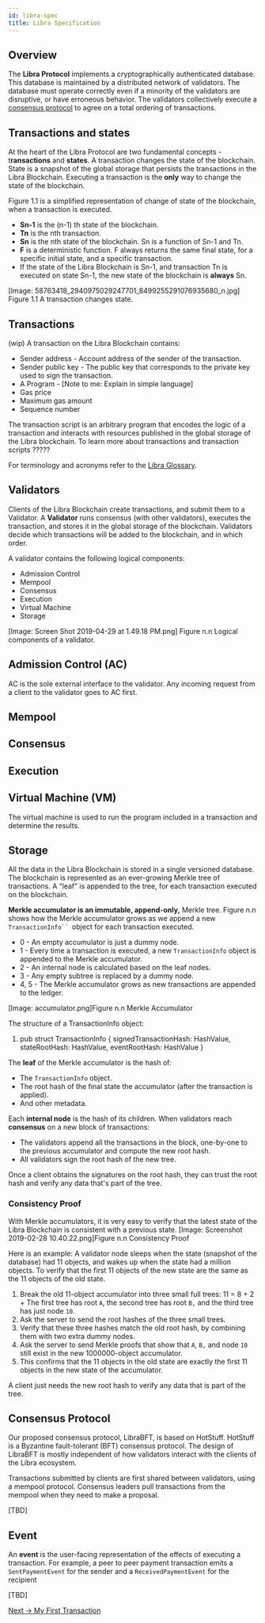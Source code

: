 ```yaml
---
id: libra-spec
title: Libra Specification
---
```


## Overview

The **Libra Protocol** implements a cryptographically authenticated database. This database is maintained by a distributed network of validators. The database must operate correctly even if a minority of the validators are disruptive, or have erroneous behavior. The validators collectively execute a [consensus protocol](https://fb.quip.com/W5zBAb9wLpIU#DOAACANu4M4) to agree on a total ordering of transactions. 

## Transactions and states

At the heart of the Libra Protocol are two fundamental concepts - t**ransactions** and **states**. A transaction changes the state of the blockchain. State is a snapshot of the global storage that persists the transactions in the Libra Blockchain. Executing a transaction is the **only** way to change the state of the blockchain. 

Figure 1.1 is a simplified representation of change of state of the blockchain, when a transaction is executed.

* **Sn-1** is the (n-1) th state of the blockchain. 
* **Tn** is the nth transaction. 
* **Sn** is the nth state of the blockchain. Sn is a function of Sn-1 and Tn.
* **F** is a deterministic function. F always returns the same final state, for a specific initial state, and a specific transaction. 
* If the state of the Libra Blockchain is Sn-1, and transaction Tn is executed on state Sn-1, the new state of the blockchain is **always** Sn.

[Image: 58763418_2940975029247701_8499255291076935680_n.jpg]
Figure 1.1 A transaction changes state.

## Transactions

(wip)
A transaction on the Libra Blockchain contains:

* Sender address - Account address of the sender of the transaction.
* Sender public key - The public key that corresponds to the private key used to sign the transaction.
* A Program - [Note to me: Explain in simple language]
* Gas price
* Maximum gas amount 
* Sequence number

The transaction script is an arbitrary program that encodes the logic of a transaction and interacts with resources published in the global storage of the Libra blockchain. To learn more about transactions and transaction scripts ????? 

For terminology and acronyms refer to the [Libra Glossary](https://fb.quip.com/LkbMAEBIVNbh).

## Validators

Clients of the Libra Blockchain create transactions, and submit them to a Validator. A **Validator** runs consensus (with other validators), executes the transaction, and stores it in the global storage of the blockchain. Validators decide which transactions will be added to the blockchain, and in which order. 

 A validator contains the following logical components:

* Admission Control
* Mempool
* Consensus
* Execution
* Virtual Machine
* Storage


[Image: Screen Shot 2019-04-29 at 1.49.18 PM.png]
Figure n.n Logical components of a validator.

## Admission Control (AC)

AC is the sole external interface to the  validator. Any incoming request from a client to the validator goes to AC  first. 

## Mempool

## Consensus

## Execution 

## Virtual Machine (VM)

The virtual machine is used to run the program included in a transaction and determine the results.

## Storage

All the data in the Libra Blockchain is stored in a single versioned database. The blockchain is represented as an ever-growing Merkle tree of transactions. A “leaf” is appended to the tree, for each transaction executed on the blockchain.

**Merkle accumulator **is an immutable, append-only**,** Merkle tree. Figure n.n shows how the Merkle accumulator grows as we append a new `TransactionInfo`` `object for each transaction executed.

* 0 - An empty accumulator is just a dummy node. 
* 1 - Every time a transaction is executed, a new `TransactionInfo` object is appended to the Merkle accumulator. 
* 2 - An internal node is calculated based on the leaf nodes.
* 3 - Any empty subtree is replaced by a dummy node. 
* 4, 5 - The Merkle accumulator grows as new transactions are appended to the ledger.

[Image: accumulator.png]Figure n.n  Merkle Accumulator

The structure of a TransactionInfo object:

1. pub struct TransactionInfo {
        signedTransactionHash: HashValue,
        stateRootHash: HashValue,
        eventRootHash: HashValue
    }


The **leaf** of the Merkle accumulator is the hash of:

* The `TransactionInfo` object.
* The root hash of the final state the accumulator (after the transaction is applied).
* And other metadata. 

Each **internal node** is the hash of its children.  When validators reach **consensus** on a new block of transactions:

* The validators append all the transactions in the block, one-by-one to the previous accumulator and compute the new root hash.
* All validators sign the root hash of the new tree.

Once a client obtains the signatures on the root hash, they can trust the root hash and verify any data that's part of the tree.

### Consistency Proof

With Merkle accumulators, it is very easy to verify that the latest state of the Libra Blockchain is consistent with a previous state. 
[Image: Screenshot 2019-02-28 10.40.22.png]Figure n.n Consistency Proof

Here is an example:
A validator node sleeps when the state (snapshot of the database) had 11 objects, and wakes up when the state had a million objects. To verify that the first 11 objects of the new state are the same as the 11 objects of the old state.

1. Break the old 11-object accumulator into three small full trees: 11 = 8 + 2 + The first tree has root `A`, the second tree has root `B,` and the third tree has just node `10`. 
2. Ask the server to send the root hashes of the three small trees. 
3. Verify that these three hashes match the old root hash, by combining them with two extra dummy nodes.
4. Ask the server to send Merkle proofs that show that `A`, `B,` and node `10` still exist in the new 1000000-object accumulator. 
5. This confirms that the 11 objects in the old state are exactly the first 11 objects in the new state of the accumulator. 

A client just needs the new root hash to verify any data that is part of the tree.

## Consensus Protocol

Our proposed consensus protocol, LibraBFT, is based on HotStuff. HotStuff is a  Byzantine fault-tolerant (BFT) consensus protocol. The design of LibraBFT is mostly independent of how validators interact with the clients of the Libra ecosystem. 

Transactions submitted by clients are first shared between validators, using a mempool protocol. Consensus leaders pull transactions from the mempool when they need to make a proposal.

[TBD]

## Event

An **event** is the user-facing representation of the effects of executing a transaction. For example, a peer to peer payment transaction emits a `SentPaymentEvent` for the sender and a `ReceivedPaymentEvent` for the recipient

[TBD]


[Next -> My First Transaction](https://fb.quip.com/0YgeAoka3KOy#ASHACA8ZGa4)
